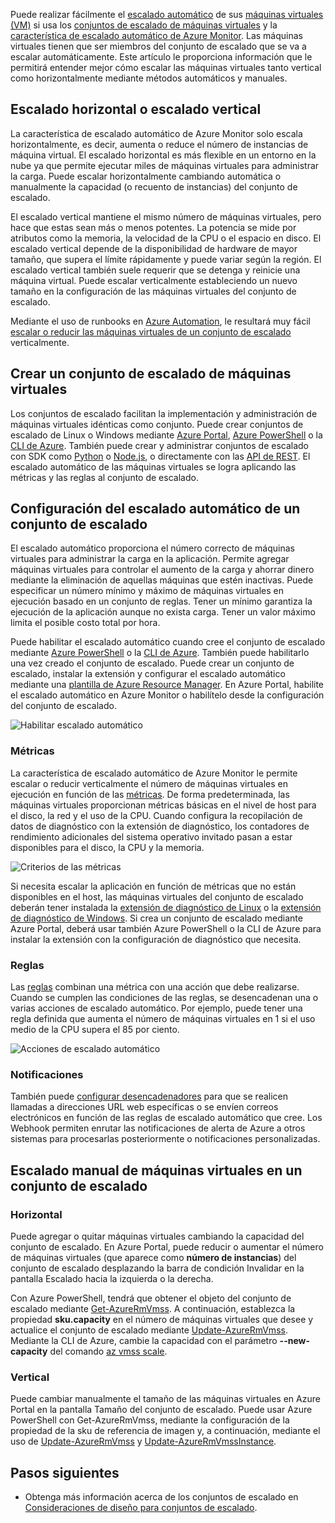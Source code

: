 Puede realizar fácilmente el [escalado automático](../articles/monitoring-and-diagnostics/insights-autoscale-best-practices.md) de sus [máquinas virtuales (VM)](../articles/virtual-machines/windows/overview.md) si usa los [conjuntos de escalado de máquinas virtuales](../articles/virtual-machine-scale-sets/virtual-machine-scale-sets-overview.md) y la [característica de escalado automático de Azure Monitor](../articles/monitoring-and-diagnostics/monitoring-overview-autoscale.md). Las máquinas virtuales tienen que ser miembros del conjunto de escalado que se va a escalar automáticamente. Este artículo le proporciona información que le permitirá entender mejor cómo escalar las máquinas virtuales tanto vertical como horizontalmente mediante métodos automáticos y manuales.

## <a name="horizontal-or-vertical-scaling"></a>Escalado horizontal o escalado vertical

La característica de escalado automático de Azure Monitor solo escala horizontalmente, es decir, aumenta o reduce el número de instancias de máquina virtual. El escalado horizontal es más flexible en un entorno en la nube ya que permite ejecutar miles de máquinas virtuales para administrar la carga. Puede escalar horizontalmente cambiando automática o manualmente la capacidad (o recuento de instancias) del conjunto de escalado. 

El escalado vertical mantiene el mismo número de máquinas virtuales, pero hace que estas sean más o menos potentes. La potencia se mide por atributos como la memoria, la velocidad de la CPU o el espacio en disco. El escalado vertical depende de la disponibilidad de hardware de mayor tamaño, que supera el límite rápidamente y puede variar según la región. El escalado vertical también suele requerir que se detenga y reinicie una máquina virtual. Puede escalar verticalmente estableciendo un nuevo tamaño en la configuración de las máquinas virtuales del conjunto de escalado.

Mediante el uso de runbooks en [Azure Automation](../articles/automation/automation-intro.md), le resultará muy fácil [escalar o reducir las máquinas virtuales de un conjunto de escalado](../articles/virtual-machine-scale-sets/virtual-machine-scale-sets-vertical-scale-reprovision.md) verticalmente.

## <a name="create-a-virtual-machine-scale-set"></a>Crear un conjunto de escalado de máquinas virtuales

Los conjuntos de escalado facilitan la implementación y administración de máquinas virtuales idénticas como conjunto. Puede crear conjuntos de escalado de Linux o Windows mediante [Azure Portal](../articles/virtual-machine-scale-sets/virtual-machine-scale-sets-portal-create.md), [Azure PowerShell](../articles/virtual-machines/windows/tutorial-create-vmss.md) o la [CLI de Azure](../articles/virtual-machines/linux/tutorial-create-vmss.md). También puede crear y administrar conjuntos de escalado con SDK como [Python](/develop/python) o [Node.js](/nodejs/azure), o directamente con las [API de REST](/rest/api/compute/virtualmachinescalesets). El escalado automático de las máquinas virtuales se logra aplicando las métricas y las reglas al conjunto de escalado.

## <a name="configure-autoscale-for-a-scale-set"></a>Configuración del escalado automático de un conjunto de escalado

El escalado automático proporciona el número correcto de máquinas virtuales para administrar la carga en la aplicación. Permite agregar máquinas virtuales para controlar el aumento de la carga y ahorrar dinero mediante la eliminación de aquellas máquinas que estén inactivas. Puede especificar un número mínimo y máximo de máquinas virtuales en ejecución basado en un conjunto de reglas. Tener un mínimo garantiza la ejecución de la aplicación aunque no exista carga. Tener un valor máximo limita el posible costo total por hora.

Puede habilitar el escalado automático cuando cree el conjunto de escalado mediante [Azure PowerShell](../articles/monitoring-and-diagnostics/insights-powershell-samples.md#create-and-manage-autoscale-settings) o la [CLI de Azure](https://docs.microsoft.com/cli/azure/monitor/autoscale-settings). También puede habilitarlo una vez creado el conjunto de escalado. Puede crear un conjunto de escalado, instalar la extensión y configurar el escalado automático mediante una [plantilla de Azure Resource Manager](../articles/virtual-machine-scale-sets/virtual-machine-scale-sets-windows-autoscale.md). En Azure Portal, habilite el escalado automático en Azure Monitor o habilítelo desde la configuración del conjunto de escalado.

![Habilitar escalado automático](./media/virtual-machines-autoscale/virtual-machines-autoscale-enable.png)
 
### <a name="metrics"></a>Métricas

La característica de escalado automático de Azure Monitor le permite escalar o reducir verticalmente el número de máquinas virtuales en ejecución en función de las [métricas](../articles/monitoring-and-diagnostics/insights-autoscale-common-metrics.md). De forma predeterminada, las máquinas virtuales proporcionan métricas básicas en el nivel de host para el disco, la red y el uso de la CPU. Cuando configura la recopilación de datos de diagnóstico con la extensión de diagnóstico, los contadores de rendimiento adicionales del sistema operativo invitado pasan a estar disponibles para el disco, la CPU y la memoria.

![Criterios de las métricas](./media/virtual-machines-autoscale/virtual-machines-autoscale-criteria.png)

Si necesita escalar la aplicación en función de métricas que no están disponibles en el host, las máquinas virtuales del conjunto de escalado deberán tener instalada la [extensión de diagnóstico de Linux](../articles/virtual-machines/linux/diagnostic-extension.md) o la [extensión de diagnóstico de Windows](../articles/virtual-machines/windows/ps-extensions-diagnostics.md). Si crea un conjunto de escalado mediante Azure Portal, deberá usar también Azure PowerShell o la CLI de Azure para instalar la extensión con la configuración de diagnóstico que necesita.
 
### <a name="rules"></a>Reglas

Las [reglas](../articles/monitoring-and-diagnostics/monitoring-autoscale-scale-by-custom-metric.md) combinan una métrica con una acción que debe realizarse. Cuando se cumplen las condiciones de las reglas, se desencadenan una o varias acciones de escalado automático. Por ejemplo, puede tener una regla definida que aumenta el número de máquinas virtuales en 1 si el uso medio de la CPU supera el 85 por ciento.

![Acciones de escalado automático](./media/virtual-machines-autoscale/virtual-machines-autoscale-actions.png)
 
### <a name="notifications"></a>Notificaciones

También puede [configurar desencadenadores](../articles/monitoring-and-diagnostics/insights-autoscale-to-webhook-email.md) para que se realicen llamadas a direcciones URL web específicas o se envíen correos electrónicos en función de las reglas de escalado automático que cree. Los Webhook permiten enrutar las notificaciones de alerta de Azure a otros sistemas para procesarlas posteriormente o notificaciones personalizadas.

## <a name="manually-scale-vms-in-a-scale-set"></a>Escalado manual de máquinas virtuales en un conjunto de escalado

### <a name="horizontal"></a>Horizontal

Puede agregar o quitar máquinas virtuales cambiando la capacidad del conjunto de escalado. En Azure Portal, puede reducir o aumentar el número de máquinas virtuales (que aparece como **número de instancias**) del conjunto de escalado desplazando la barra de condición Invalidar en la pantalla Escalado hacia la izquierda o la derecha.

Con Azure PowerShell, tendrá que obtener el objeto del conjunto de escalado mediante [Get-AzureRmVmss](https://docs.microsoft.com/powershell/module/azurerm.compute/get-azurermvmss). A continuación, establezca la propiedad **sku.capacity** en el número de máquinas virtuales que desee y actualice el conjunto de escalado mediante [Update-AzureRmVmss](https://docs.microsoft.com/powershell/module/azurerm.compute/update-azurermvmss). Mediante la CLI de Azure, cambie la capacidad con el parámetro **--new-capacity** del comando [az vmss scale](https://docs.microsoft.com/cli/azure/vmss#az_vmss_scale).

### <a name="vertical"></a>Vertical

Puede cambiar manualmente el tamaño de las máquinas virtuales en Azure Portal en la pantalla Tamaño del conjunto de escalado. Puede usar Azure PowerShell con Get-AzureRmVmss, mediante la configuración de la propiedad de la sku de referencia de imagen y, a continuación, mediante el uso de [Update-AzureRmVmss](https://docs.microsoft.com/powershell/module/azurerm.compute/update-azurermvmss) y [Update-AzureRmVmssInstance](https://docs.microsoft.com/powershell/module/azurerm.compute/update-azurermvmssinstance).

## <a name="next-steps"></a>Pasos siguientes

- Obtenga más información acerca de los conjuntos de escalado en [Consideraciones de diseño para conjuntos de escalado](../articles/virtual-machine-scale-sets/virtual-machine-scale-sets-design-overview.md).

